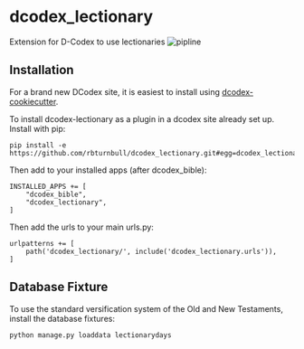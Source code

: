 # dcodex_lectionary
Extension for D-Codex to use lectionaries
![pipline](https://github.com/rbturnbull/dcodex_lectionary/actions/workflows/coverage.yml/badge.svg)

## Installation

For a brand new DCodex site, it is easiest to install using [dcodex-cookiecutter](https://github.com/rbturnbull/dcodex-cookiecutter).

To install dcodex-lectionary as a plugin in a dcodex site already set up. Install with pip:
```
pip install -e https://github.com/rbturnbull/dcodex_lectionary.git#egg=dcodex_lectionary
```

Then add to your installed apps (after dcodex_bible):
```
INSTALLED_APPS += [
    "dcodex_bible",
    "dcodex_lectionary",
]
```

Then add the urls to your main urls.py:
```
urlpatterns += [
    path('dcodex_lectionary/', include('dcodex_lectionary.urls')),    
]
```

## Database Fixture

To use the standard versification system of the Old and New Testaments, install the database fixtures:

```
python manage.py loaddata lectionarydays
```
